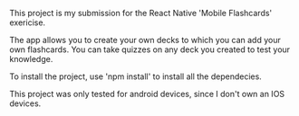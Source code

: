 This project is my submission for the React Native 'Mobile Flashcards' exericise.

The app allows you to create your own decks to which you can add your own flashcards.
You can take quizzes on any deck you created to test your knowledge.

To install the project, use 'npm install'  to install all the dependecies.

This project was only tested for android devices, since I don't own an IOS devices.
